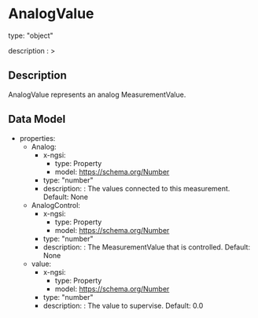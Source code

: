 # AnalogValue
type: "object"
description : >
## Description
AnalogValue represents an analog MeasurementValue.

## Data Model
  - properties:
    - Analog:
      - x-ngsi:
        - type: Property
        - model: https://schema.org/Number
      - type: "number"
      - description: : The values connected to this measurement. Default: None
    - AnalogControl:
      - x-ngsi:
        - type: Property
        - model: https://schema.org/Number
      - type: "number"
      - description: : The MeasurementValue that is controlled. Default: None
    - value:
      - x-ngsi:
        - type: Property
        - model: https://schema.org/Number
      - type: "number"
      - description: : The value to supervise. Default: 0.0

